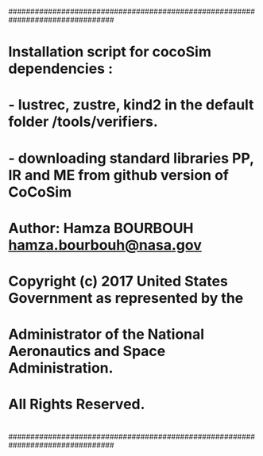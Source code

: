 ################################################################################
#
# Installation script for cocoSim dependencies :
# - lustrec, zustre, kind2 in the default folder /tools/verifiers.
# - downloading standard libraries PP, IR and ME from github version of CoCoSim
#
# Author: Hamza BOURBOUH <hamza.bourbouh@nasa.gov>
#
# Copyright (c) 2017 United States Government as represented by the
# Administrator of the National Aeronautics and Space Administration.
# All Rights Reserved.
#
################################################################################